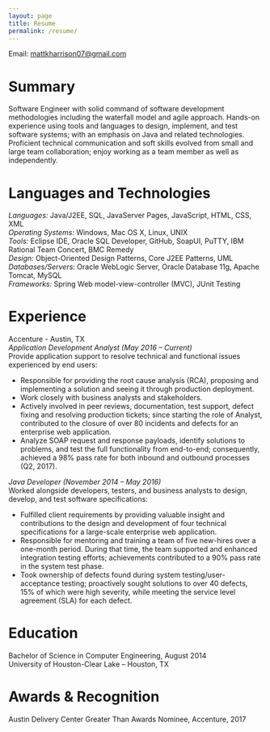 ```yaml
---
layout: page
title: Resume
permalink: /resume/
---
```

Email: <mattkharrison07@gmail.com>

# Summary
Software Engineer with solid command of software development methodologies including the waterfall model and agile approach. Hands-on experience using tools and languages to design, implement, and test software systems; with an emphasis on Java and related technologies. Proficient technical communication and soft skills evolved from small and large team collaboration; enjoy working as a team member as well as independently.

# Languages and Technologies
_Languages:_ Java/J2EE, SQL, JavaServer Pages, JavaScript, HTML, CSS, XML<br>
_Operating Systems:_ Windows, Mac OS X, Linux, UNIX<br>
_Tools:_ Eclipse IDE, Oracle SQL Developer, GitHub, SoapUI, PuTTY, IBM Rational Team Concert, BMC Remedy<br>
_Design:_ Object-Oriented Design Patterns, Core J2EE Patterns, UML<br>
_Databases/Servers:_ Oracle WebLogic Server, Oracle Database 11g, Apache Tomcat, MySQL<br>
_Frameworks:_ Spring Web model-view-controller (MVC), JUnit Testing


# Experience
Accenture - Austin, TX<br>
_Application Development Analyst (May 2016 – Current)_<br>
Provide application support to resolve technical and functional issues experienced by end users:<br>
* Responsible for providing the root cause analysis (RCA), proposing and implementing a solution and seeing it through production deployment.<br>
* Work closely with business analysts and stakeholders.<br>
* Actively involved in peer reviews, documentation, test support, defect fixing and resolving production tickets; since starting the role of Analyst, contributed to the closure of over 80 incidents and defects for an enterprise web application.<br>
* Analyze SOAP request and response payloads, identify solutions to problems, and test the full functionality from end-to-end; consequently, achieved a 98% pass rate for both inbound and outbound processes (Q2, 2017).<br>

_Java Developer (November 2014 – May 2016)_<br>
Worked alongside developers, testers, and business analysts to design, develop, and test software specifications:<br>
* Fulfilled client requirements by providing valuable insight and contributions to the design and development of four technical specifications for a large-scale enterprise web application.<br>
* Responsible for mentoring and training a team of five new-hires over a one-month period. During that time, the team supported and enhanced integration testing efforts; achievements contributed to a 90% pass rate in the system test phase.<br>
* Took ownership of defects found during system testing/user-acceptance testing; proactively sought solutions to over 40 defects, 15% of which were high severity, while meeting the service level agreement (SLA) for each defect.<br>

# Education
Bachelor of Science in Computer Engineering, August 2014<br>
University of Houston-Clear Lake – Houston, TX

# Awards & Recognition
Austin Delivery Center Greater Than Awards Nominee, Accenture, 2017
